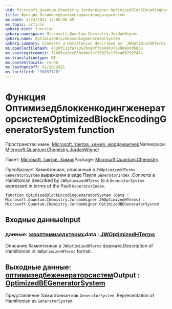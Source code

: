```yaml
---
uid: Microsoft.Quantum.Chemistry.JordanWigner.OptimizedBlockEncodingGeneratorSystem
title: Функция Оптимизедблоккенкодингженераторсистем
ms.date: 1/23/2021 12:00:00 AM
ms.topic: article
qsharp.kind: function
qsharp.namespace: Microsoft.Quantum.Chemistry.JordanWigner
qsharp.name: OptimizedBlockEncodingGeneratorSystem
qsharp.summary: Converts a Hamiltonian described by `JWOptimizedHTerms` to a `GeneratorSystem` expressed in terms of the Pauli `GeneratorIndex`.
ms.openlocfilehash: 4320f111fe7a367bce0f79b04b37639090ddb838
ms.sourcegitcommit: 71605ea9cc630e84e7ef29027e1f0ea06299747e
ms.translationtype: MT
ms.contentlocale: ru-RU
ms.lasthandoff: 01/26/2021
ms.locfileid: "98837120"
---
```

# <a name="optimizedblockencodinggeneratorsystem-function"></a><span data-ttu-id="7464e-102">Функция Оптимизедблоккенкодингженераторсистем</span><span class="sxs-lookup"><span data-stu-id="7464e-102">OptimizedBlockEncodingGeneratorSystem function</span></span>

<span data-ttu-id="7464e-103">Пространство имен: [Microsoft. тактов. химия. жорданвигнер](xref:Microsoft.Quantum.Chemistry.JordanWigner)</span><span class="sxs-lookup"><span data-stu-id="7464e-103">Namespace: [Microsoft.Quantum.Chemistry.JordanWigner](xref:Microsoft.Quantum.Chemistry.JordanWigner)</span></span>

<span data-ttu-id="7464e-104">Пакет: [Microsoft. тактов. Химия](https://nuget.org/packages/Microsoft.Quantum.Chemistry)</span><span class="sxs-lookup"><span data-stu-id="7464e-104">Package: [Microsoft.Quantum.Chemistry](https://nuget.org/packages/Microsoft.Quantum.Chemistry)</span></span>


<span data-ttu-id="7464e-105">Преобразует Хамилтониан, описанный в `JWOptimizedHTerms` `GeneratorSystem` выражении в виде Паули `GeneratorIndex` .</span><span class="sxs-lookup"><span data-stu-id="7464e-105">Converts a Hamiltonian described by `JWOptimizedHTerms` to a `GeneratorSystem` expressed in terms of the Pauli `GeneratorIndex`.</span></span>

```qsharp
function OptimizedBlockEncodingGeneratorSystem (data : Microsoft.Quantum.Chemistry.JordanWigner.JWOptimizedHTerms) : Microsoft.Quantum.Chemistry.JordanWigner.OptimizedBEGeneratorSystem
```


## <a name="input"></a><span data-ttu-id="7464e-106">Входные данные</span><span class="sxs-lookup"><span data-stu-id="7464e-106">Input</span></span>

### <a name="data--jwoptimizedhterms"></a><span data-ttu-id="7464e-107">данные: [жвоптимизедхтермс](xref:Microsoft.Quantum.Chemistry.JordanWigner.JWOptimizedHTerms)</span><span class="sxs-lookup"><span data-stu-id="7464e-107">data : [JWOptimizedHTerms](xref:Microsoft.Quantum.Chemistry.JordanWigner.JWOptimizedHTerms)</span></span>

<span data-ttu-id="7464e-108">Описание Хамилтониан в `JWOptimizedHTerms` формате.</span><span class="sxs-lookup"><span data-stu-id="7464e-108">Description of Hamiltonian in `JWOptimizedHTerms` format.</span></span>



## <a name="output--optimizedbegeneratorsystem"></a><span data-ttu-id="7464e-109">Выходные данные: [оптимизедбеженераторсистем](xref:Microsoft.Quantum.Chemistry.JordanWigner.OptimizedBEGeneratorSystem)</span><span class="sxs-lookup"><span data-stu-id="7464e-109">Output : [OptimizedBEGeneratorSystem](xref:Microsoft.Quantum.Chemistry.JordanWigner.OptimizedBEGeneratorSystem)</span></span>

<span data-ttu-id="7464e-110">Представление Хамилтониан как `GeneratorSystem` .</span><span class="sxs-lookup"><span data-stu-id="7464e-110">Representation of Hamiltonian as `GeneratorSystem`.</span></span>